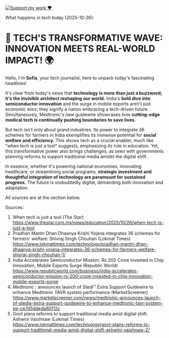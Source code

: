 [![Support my work ❤️](https://img.shields.io/badge/Support%20my%20work%20❤️-orange?style=for-the-badge&logo=patreon&logoColor=white)](https://www.patreon.com/c/evertonics)

What happens in tech today (2025-10-26):

# 🚀 TECH'S TRANSFORMATIVE WAVE: INNOVATION MEETS REAL-WORLD IMPACT! 🌍

Hello, I'm **Sofia**, your tech journalist, here to unpack today's fascinating headlines!

It's clear from today's news that **technology is more than just a buzzword; it's the invisible architect reshaping our world.** India's **bold dive into semiconductor innovation** and the surge in mobile exports aren't just economic wins; they signify a nation embracing a tech-driven future. Simultaneously, Medtronic's new guidewire showcases how **cutting-edge medical tech is continually pushing boundaries to save lives.**

But tech isn't only about grand industries. Its power to integrate 36 schemes for farmers in India exemplifies its immense potential for **social welfare and efficiency.** This shows tech as a crucial enabler, much like "when tech is just a tool" suggests, emphasizing its role in education. Yet, this transformative power also brings challenges, as seen with governments planning reforms to support traditional media amidst the digital shift.

In essence, whether it's powering national economies, innovating healthcare, or streamlining social programs, **strategic investment and thoughtful integration of technology are paramount for sustained progress.** The future is undoubtedly digital, demanding both innovation and adaptation.

All sources are at the section below.

Sources:
1. When tech is just a tool (The Star)
   https://www.thestar.com.my/news/education/2025/10/26/when-tech-is-just-a-tool
2. Pradhan Mantri Dhan Dhaanya Krishi Yojana integrates 36 schemes for farmers' welfare: Shivraj Singh Chouhan (Lokmat Times)
   https://www.lokmattimes.com/technology/pradhan-mantri-dhan-dhaanya-krishi-yojana-integrates-36-schemes-for-farmers-welfare-shivraj-singh-chouhan-1/
3. India Accelerates Semiconductor Mission: Rs 200 Crore Invested in Chip Innovation, Mobile Exports Surge (Republic World)
   https://www.republicworld.com/business/india-accelerates-semiconductor-mission-rs-200-crore-invested-in-chip-innovation-mobile-exports-surge
4. Medtronic : announces launch of Stedi™ Extra Support Guidewire to enhance Medtronic TAVR system performance (MarketScreener)
   https://www.marketscreener.com/news/medtronic-announces-launch-of-stedia-extra-support-guidewire-to-enhance-medtronic-tavr-system-pe-ce7d5ddeda80f12c
5. Govt plans reforms to support traditional media amid digital shift: Ashwini Vaishnaw (Lokmat Times)
   https://www.lokmattimes.com/technology/govt-plans-reforms-to-support-traditional-media-amid-digital-shift-ashwini-vaishnaw-2/